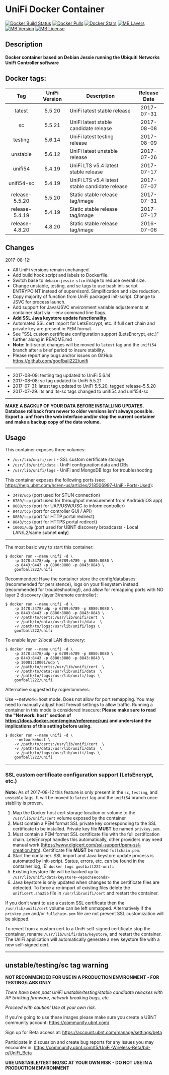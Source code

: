 # UniFi Docker Container

[![Docker Build Status](https://img.shields.io/docker/build/goofball222/unifi.svg)](https://hub.docker.com/r/goofball222/unifi/) [![Docker Pulls](https://img.shields.io/docker/pulls/goofball222/unifi.svg)](https://hub.docker.com/r/goofball222/unifi/) [![Docker Stars](https://img.shields.io/docker/stars/goofball222/unifi.svg)](https://hub.docker.com/r/goofball222/unifi/) [![MB Layers](https://images.microbadger.com/badges/image/goofball222/unifi.svg)](https://microbadger.com/images/goofball222/unifi) [![MB Version](https://images.microbadger.com/badges/version/goofball222/unifi.svg)](https://microbadger.com/images/goofball222/unifi) [![MB License](https://images.microbadger.com/badges/license/goofball222/unifi.svg)](https://microbadger.com/images/goofball222/unifi)

## Description

#### Docker container based on Debian Jessie running the Ubiquiti Networks UniFi Controller software

## Docker tags:
| Tag | UniFi Version | Description | Release Date |
| :---: | :---: | --- | :---: |
| latest | 5.5.20 | UniFi latest stable release | 2017-07-31 |
| sc | 5.5.21 | UniFi latest stable candidate release | 2017-08-08 |
| testing | 5.6.14 | UniFi latest testing release | 2017-08-09 |
| unstable | 5.6.12 | UniFi latest unstable release | 2017-07-26 |
| unifi54 | 5.4.19 | UniFi LTS v5.4 latest stable release | 2017-07-17 |
| unifi54-sc | 5.4.19 | UniFi LTS v5.4 latest stable candidate release | 2017-07-07 |
| release-5.5.20 | 5.5.20 | Static stable release tag/image | 2017-07-31 |
| release-5.4.19 | 5.4.19 | Static stable release tag/image | 2017-07-17 |
| release-4.8.20 | 4.8.20 | Static stable release tag/image | 2016-07-06 |

## Changes

2017-08-12:
* All UniFi versions remain unchanged.
* Add build hook script and labels to Dockerfile.
* Switch base to `debain:jessie-slim` image to reduce overall size.
* Change unstable, testing, and sc tags to use bash init-script ENTRYPOINT instead of supervisord. Simplification and size reduction.
* Copy majority of function from UniFi packaged init-script. Change to JSVC for process launch.
* Add support for Java/JSVC environment variable adjustements at container start via --env command line flags.
* **Add SSL Java keystore update functionality.**
* Automated SSL cert import for LetsEncrypt, etc. if full cert chain and private key are present in PEM format.
* See "SSL custom certificate configuration support (LetsEncrypt, etc.)" further along in README.md
* **Note:** Init-script changes will be moved to `latest` tag and the `unifi54` branch after a brief period to insure stability.
* Please report any bugs and/or issues on GitHub: https://github.com/goofball222/unifi

---

* 2017-08-09: testing tag updated to UniFi 5.6.14
* 2017-08-08: sc tag updated to UniFi 5.5.21
* 2017-07-31: latest tag updated to UniFi 5.5.20, tagged release-5.5.20
* 2017-07-29: lts and lts-sc tags changed to unifi54 and unifi54-sc

---

**MAKE A BACKUP OF YOUR DATA BEFORE INSTALLING UPDATES.**
**Database rollback from newer to older versions isn't always possible.**
**Export a .unf from the web interface and/or stop the current container and make a backup copy of the data volume.**


## Usage

This container exposes three volumes:
* `/usr/lib/unifi/cert` - SSL custom certificate storage
* `/usr/lib/unifi/data` - UniFi configuration data and DBs
* `/usr/lib/unifi/logs` - UniFi and MongoDB logs for troubleshooting

This container exposes the following ports (see: https://help.ubnt.com/hc/en-us/articles/218506997-UniFi-Ports-Used):
* `3478/udp` (port used for STUN connection)
* `6789/tcp` (port used for throughput measurement from Android/iOS app)
* `8080/tcp` (port for UAP/USW/USG to inform controller)
* `8443/tcp` (port for controller GUI / API)
* `8880/tcp` (port for HTTP portal redirect)
* `8843/tcp` (port for HTTPS portal redirect)
* `10001/udp` (port used for UBNT discovery broadcasts - Local LAN/L2/same subnet **only**)

---

The most basic way to start this container:

```
$ docker run --name unifi -d \
	-p 3478:3478/udp -p 6789:6789 -p 8080:8080 \
	-p 8443:8443 -p 8880:8880 -p 8843:8843 \
	goofball222/unifi
```


Recommended:
Have the container store the config/databases (recommended for persistence), logs on your filesystem instead (recommended for troubleshooting!), and allow for remapping ports with NO layer 2 discovery (layer 3/remote controller):

```
$ docker run --name unifi -d \
	-p 3478:3478/udp -p 6789:6789 -p 8080:8080 \
	-p 8443:8443 -p 8880:8880 -p 8843:8843 \
	-v /path/to/certs:/usr/lib/unifi/cert  \
	-v /path/to/data:/usr/lib/unifi/data  \
	-v /path/to/logs:/usr/lib/unifi/logs \
	goofball222/unifi
```


To enable layer 2/local LAN discovery:

```
$ docker run --name unifi -d \
	-p 3478:3478/udp -p 6789:6789 -p 8080:8080 \
	-p 8443:8443 -p 8880:8880 -p 8843:8843 \
	-p 10001:10001/udp \
	-v /path/to/certs:/usr/lib/unifi/cert  \
	-v /path/to/data:/usr/lib/unifi/data  \
	-v /path/to/logs:/usr/lib/unifi/logs \
	goofball222/unifi
```


Alternative suggested by rogierlommers: 

Use --network=host mode. Does not allow for port remapping. You may need to manually adjust host firewall settings to allow traffic. Running a container in this mode is considered insecure:
**Please make sure to read the "Network: host" section of https://docs.docker.com/engine/reference/run/ and understand the implications of this setting before using.**

```
$ docker run --name unifi -d \
	--network=host \
	-v /path/to/certs:/usr/lib/unifi/cert  \
	-v /path/to/data:/usr/lib/unifi/data  \
	-v /path/to/logs:/usr/lib/unifi/logs \
	goofball222/unifi
```


---

### SSL custom certificate configuration support (LetsEncrypt, etc.)

**Note:** As of 2017-08-12 this feature is only present in the `sc`, `testing`, and `unstable` tags. It will be moved to `latest` tag and the `unifi54` branch once stability is proven.

1. Map the Docker host cert storage location or volume to the `/usr/lib/unifi/cert` volume exposed by the container
2. Must contain a PEM format SSL private key corresponding to the SSL certificate to be installed.
Private key file **MUST** be named `privkey.pem`. 
3. Must contain a PEM format SSL certificate file with the full certification chain. LetsEncrypt handles this automatically, other providers may need manual work (https://www.digicert.com/ssl-support/pem-ssl-creation.htm).
Certificate file **MUST** be named `fullchain.pem`.
4. Start the container. SSL import and Java keystore update process is automated by init-script. Status, errors, etc. can be found in the container log, IE: `docker logs goofball222-unifi`
5. Existing keystore file will be backed up to  `/usr/lib/unifi/data/keystore-<epochseconds>`
6. Java keystore is only updated when changes to the certificate files are detected. To force a re-import of existing files delete the `unificert.sha256` file in `/usr/lib/unifi/cert` and restart the container.

If you don't want to use a custom SSL certificate then the `/usr/lib/unifi/cert` volume can be left unmapped. Alternatively if the `privkey.pem` and/or `fullchain.pem` file are not present SSL customization will be skipped.

To revert from a custom cert to a UniFi self-signed certificate stop the container, rename `/usr/lib/unifi/data/keystore`, and restart the container. The UniFi application will automatically generate a new keystore file with a new self-signed cert.

---


## unstable/testing/sc tag warning

**NOT RECOMMENDED FOR USE IN A PRODUCTION ENVIRONMENT - FOR TESTING/LABS ONLY**

_There have been past UniFi unstable/testing/stable candidate releases with AP bricking firmware, network breaking bugs, etc._

_Proceed with caution! Use at your own risk._

If you're going to use these images please make sure you create a UBNT community account:
https://community.ubnt.com/

Sign up for Beta access at:
https://account.ubnt.com/manage/settings/beta

Participate in discussion and create bug reports for any issues you may encounter in:
https://community.ubnt.com/t5/UniFi-Wireless-Beta/bd-p/UniFi_Beta

**USE UNSTABLE/TESTING/SC AT YOUR OWN RISK - DO NOT USE IN A PRODUCTION ENVIRONMENT**

[//]: # (Licensed under the Apache 2.0 license)
[//]: # (Copyright 2017 The Goofball - goofball222@gmail.com)
